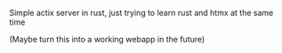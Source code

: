 Simple actix server in rust, just trying to learn rust and htmx at the same time


(Maybe turn this into a working webapp in the future)

